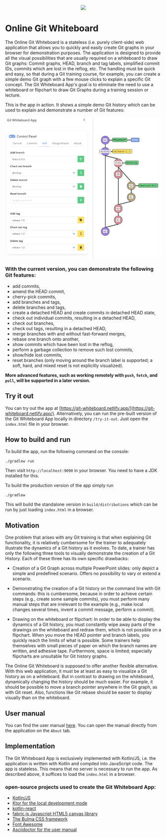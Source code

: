 <p align="center">
 <img src="https://user-images.githubusercontent.com/84700316/137097468-ef6b678c-5157-4f10-9cc0-83559cba415b.png" width=300px>
 </p>


# Online Git Whiteboard 
The Online Git Whiteboard is a stateless (i.e. purely client-side) web application that allows you to quickly and easily create Git graphs in your browser for demonstration purposes. The application is designed to provide all the visual possibilities that are usually required on a whiteboard to draw Git graphs: Commit graphs, HEAD, branch and tag labels, simplified commit IDs, commits which are lost in the reflog, etc. The handling must be quick and easy, so that during a Git training course, for example, you can create a simple demo Git graph with a few mouse clicks to explain a specific Git concept. The Git Whiteboard App's goal is to eliminate the need to use a whiteboard or flipchart to draw Git Graphs during a training session or lecture.

This is the app in action. It shows a simple demo Git history which can be used to explain and demonstrate a number of Git features:

![ScreenShot of the app](docs/img/screenshot1.png)

### With the current version, you can demonstrate the following Git features:
 
* add commits,
* amend the HEAD commit,
* cherry-pick commits,
* add branches and tags,
* delete branches and tags,
* create a detached HEAD and create commits in detached HEAD state,
* check out individual commits, resulting in a detached HEAD,
* check out branches,
* check out tags, resulting in a detached HEAD,
* merge branches with and without fast-forward merges,
* rebase one branch onto another,
* show commits which have been lost in the reflog,
* perform a garbage collection to remove such lost commits,
* show/hide lost commits,
* reset branches (only moving around the branch label is supported; a soft, hard, and mixed reset is not explicitly visualized).

**More advanced features, such as working remotely with `push`, `fetch`, and `pull`, will be supported in a later version.**

## Try it out

You can try out the app at [https://git-whiteboard.netlify.app/](https://git-whiteboard.netlify.app/). Alternatively, you can run the pre-built version of the Git Whiteboard App locally in directory `/try-it-out`. Just open the `index.html` file in your browser.

## How to build and run

To build the app, run the following command on the console:

```
./gradlew run
```

Then visit `http://localhost:9090` in your browser. You need to have a JDK installed for this.

To build the production version of the app simply run

```
./gradlew
```

This will build the standalone version in `build/distributions` which can be run by just loading `index.html` in a browser.

## Motivation
One problem that arises with any Git training is that when explaining Git functionality, it is relatively cumbersome for the trainer to adequately illustrate the dynamics of a Git history as it evolves. To date, a trainer has only the following three tools to visually demonstrate the creation of a Git History. Each of these three has its own specific drawbacks:

* Creation of a Git Graph across multiple PowerPoint slides: only depict a simple and predefined scenario. Offers no possibility to vary or extend a scenario.

* Demonstrating the creation of a Git history on the command line with Git commands: this is cumbersome, because in order to achieve certain steps (e.g., create some sample commits), you must perform many manual steps that are irrelevant to the example (e.g., make local changes several times, invent a commit message, perform a commit).

* Drawing on the whiteboard or flipchart: In order to be able to display the dynamics of a Git history, you must constantly wipe away parts of the drawings on the whiteboard and redraw them, which is not possible on a flipchart. When you move the HEAD pointer and branch labels, you quickly reach the limits of what is possible. Some trainers help themselves with small pieces of paper on which the branch names are written, and adhesive tape. Furthermore, space is limited; especially flipcharts are unsuitable for Git history graphs.
  
The Online Git Whiteboard  is supposed to offer another flexible alternative. With this web application, it must be at least as easy to visualize a Git history as on a whiteboard. But in contrast to drawing on the whiteboard, dynamically changing the history should be much easier. For example, it should be possible to move a branch pointer anywhere in the Git graph, as with Git reset. Also, functions like Git rebase should be easier to display visually than on the whiteboard.

## User manual

You can find the user manual [here](src/docs/asciidoc/manual.adoc). You can open the manual directly from the application on the `About` tab.

## Implementation

The Git Whiteboard App is exclusively implemented with Kotlin/JS, i.e. the application is written with Kotlin and compiled into JavaScript code. The app is stateless. This means that no server is necessary to run the app. As described above, it suffices to load the `index.html` in a browser.

### open-source projects used to create the Git Whiteboard App:

* [Kotlin/JS](https://kotlinlang.org/docs/reference/js-overview.html)
* [Ktor for the local development mode](https://ktor.io/)
* [kotlin-react](https://github.com/JetBrains/kotlin-wrappers#readme)
* [fabric.js Javascript HTML5 canvas library](http://fabricjs.com/)
* [The Bulma CSS framework](https://bulma.io/)
* [Font Awesome](https://fontawesome.com/)
* [Asciidoctor for the user manual](https://asciidoctor.org/)

